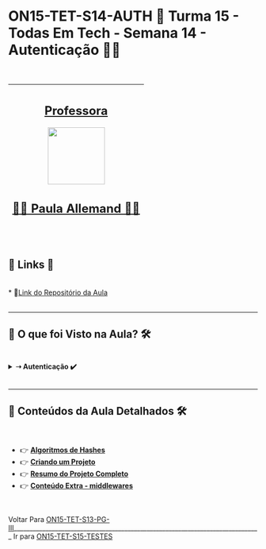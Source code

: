 # ON15-TET-S14-AUTH 🤝 Turma 15 - Todas Em Tech - Semana 14 - Autenticação 👩‍💻
</br>
<div align="center">

| [<h2>Professora</h2><img src="https://avatars.githubusercontent.com/u/41296983?v=4" width=115><br><h2>👩‍🏫 Paula Allemand ✍🏽</h2>](https://github.com/itsalle) | 
| :---: | 

</div>
</br>
<div>
  <summary>
    <h2>🔗 Links 🔗</h2>
  </summary>
  </br>
  <div>
    * 📌<a href="https://github.com/reprograma/ON15-TET-S14-AUTH">Link do Repositório da Aula</a>
    <br/>
  </div>
</div>
</br>

___
##  👀 O que foi Visto na Aula? 🛠️
</br>
<details>
    <summary>
      <strong>➝ Autenticação ✔️</strong>
    </summary>    
    <div align="left">        
      <table border=1>             
        <tr>
          <td align="center">👉</td>                
          <td>Preparar o ambiente</td>                
          <td align="center">✅</td>
        </tr>
        <tr> 
          <td align="center">👉</td>
          <td>API com Node.js e Express</td>                
          <td align="center">✅</td>
        </tr>
        <tr>    
          <td align="center">👉</td>            
          <td>Autenticação</td>                
          <td align="center">✅</td>
        </tr>
        <tr>    
          <td align="center">👉</td>            
          <td>Fluxo autenticação</td>                
          <td align="center">✅</td>
        </tr>
        <tr>    
          <td align="center">👉</td>            
          <td>Criar rota para criação de users</td>                
          <td align="center">✅</td>
        </tr>
        <tr>    
          <td align="center">👉</td>            
          <td>Criptografar senha dos users</td>                
          <td align="center">✅</td>
        </tr>	
      </table>               
    </div>
</details>
</br>

___
##  🔨 Conteúdos da Aula Detalhados 🛠️
</br>

  * 👉 [**Algoritmos de Hashes**](readme/README1.md)
  * 👉 [**Criando um Projeto**](readme/README2.md)
  * 👉 [**Resumo do Projeto Completo**](readme/README3.md)
  * 👉 [**Conteúdo Extra - middlewares**](readme/README4.md)



</br>

Voltar Para [ON15-TET-S13-PG-III](https://github.com/AlineAlmeida85/Reprograma-Curso-Completo/tree/main/Aulas/ON15-TET-S13-PG-III)______________________________________________________________________________ Ir para [ON15-TET-S15-TESTES](https://github.com/AlineAlmeida85/Reprograma-Curso-Completo/tree/main/Aulas/ON15-TET-S15-TESTES)